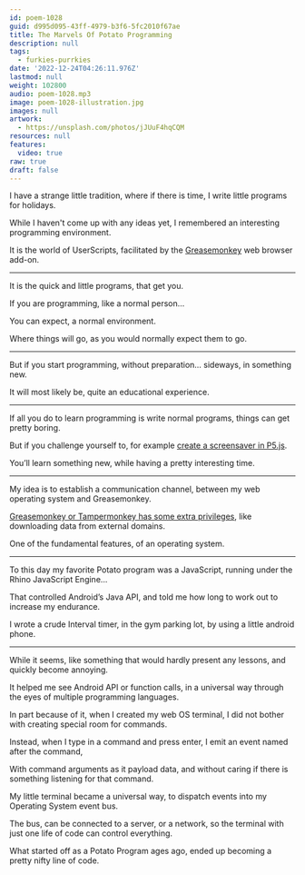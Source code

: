```yaml
---
id: poem-1028
guid: d995d095-43ff-4979-b3f6-5fc2010f67ae
title: The Marvels Of Potato Programming
description: null
tags:
  - furkies-purrkies
date: '2022-12-24T04:26:11.976Z'
lastmod: null
weight: 102800
audio: poem-1028.mp3
image: poem-1028-illustration.jpg
images: null
artwork:
  - https://unsplash.com/photos/jJUuF4hqCQM
resources: null
features:
  video: true
raw: true
draft: false
---
```


I have a strange little tradition,
where if there is time, I write little programs for holidays.

While I haven't come up with any ideas yet,
I remembered an interesting programming environment.

It is the world of UserScripts,
facilitated by the [Greasemonkey][1] web browser add-on.

---

It is the quick and little programs,
that get you.

If you are programming,
like a normal person…

You can expect,
a normal environment.

Where things will go,
as you would normally expect them to go.

---

But if you start programming,
without preparation... sideways, in something new.

It will most likely be,
quite an educational experience.

---

If all you do to learn programming is write normal programs,
things can get pretty boring.

But if you challenge yourself to,
for example [create a screensaver in P5.js][0].

You’ll learn something new,
while having a pretty interesting time.

---

My idea is to establish a communication channel,
between my web operating system and  Greasemonkey.

[Greasemonkey or Tampermonkey has some extra privileges][2],
like downloading data from external domains.

One of the fundamental features,
of an operating system.

---

To this day my favorite Potato program was a JavaScript,
running under the Rhino JavaScript Engine…

That controlled Android’s Java API,
and told me how long to work out to increase my endurance.

I wrote a crude Interval timer,
in the gym parking lot, by using a little android phone.

---

While it seems,
like something that would hardly present any lessons, and quickly become annoying.

It helped me see Android API or function calls,
in a universal way through the eyes of multiple programming languages.

In part because of it, when I created my web OS terminal,
I did not bother with creating special room for commands.

Instead, when I type in a command and press enter,
I emit an event named after the command,

With command arguments as it payload data,
and without caring if there is something listening for that command.

My little terminal became a universal way,
to dispatch events into my Operating System event bus.

The bus, can be connected to a server, or a network,
so the terminal with just one life of code can control everything.

What started off as a Potato Program ages ago,
ended up becoming a pretty nifty line of code.

[0]: https://www.youtube.com/watch?v=8j0UDiN7my4&list=PLglp04UYZK_PrN6xWo_nJ-8kzyXDyFUwi
[1]: https://en.wikipedia.org/wiki/Greasemonkey
[2]: https://wiki.greasespot.net/GM.xmlHttpRequest
